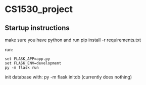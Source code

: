 # CS1530_project

## Startup instructions

make sure you have python and run pip install -r requirements.txt

run:
```
set FLASK_APP=app.py
set FLASK_ENV=development
py -m flask run
```
init database with: py -m flask initdb (currently does nothing)
